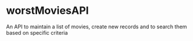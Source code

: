 # worstMoviesAPI
An API to maintain a list of movies, create new records and to search them based on specific criteria
